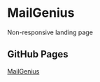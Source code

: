# MailGenius
Non-responsive landing page

## GitHub Pages
[MailGenius](https://senny970.github.io/MailGenius-home1/ "MailGenius")
